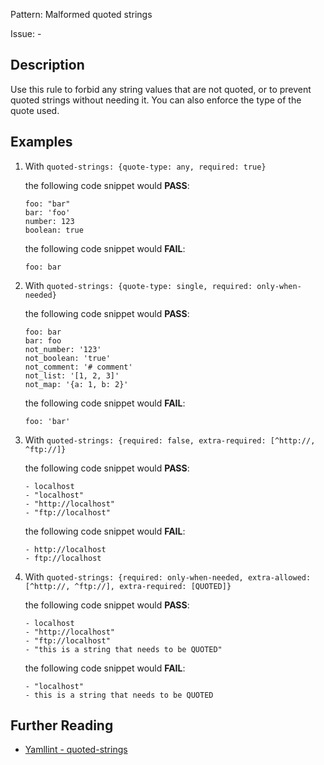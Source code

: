 Pattern: Malformed quoted strings

Issue: -

## Description

Use this rule to forbid any string values that are not quoted, or to prevent quoted strings without needing it. You can also enforce the type of the quote used.

## Examples

1.  With `quoted-strings: {quote-type: any, required: true}`

    the following code snippet would **PASS**:

		foo: "bar"
		bar: 'foo'
		number: 123
		boolean: true

    the following code snippet would **FAIL**:

		foo: bar
		
2.  With `quoted-strings: {quote-type: single, required: only-when-needed}`

    the following code snippet would **PASS**:

		foo: bar
		bar: foo
		not_number: '123'
		not_boolean: 'true'
		not_comment: '# comment'
		not_list: '[1, 2, 3]'
		not_map: '{a: 1, b: 2}'

    the following code snippet would **FAIL**:

		foo: 'bar'
		
3.  With `quoted-strings: {required: false, extra-required: [^http://, ^ftp://]}`

    the following code snippet would **PASS**:

		- localhost
		- "localhost"
		- "http://localhost"
		- "ftp://localhost"

    the following code snippet would **FAIL**:

		- http://localhost
		- ftp://localhost
		
4.  With `quoted-strings: {required: only-when-needed, extra-allowed: [^http://, ^ftp://], extra-required: [QUOTED]}`

    the following code snippet would **PASS**:

		- localhost
		- "http://localhost"
		- "ftp://localhost"
		- "this is a string that needs to be QUOTED"

    the following code snippet would **FAIL**:

		- "localhost"
		- this is a string that needs to be QUOTED

## Further Reading

* [Yamllint - quoted-strings](https://yamllint.readthedocs.io/en/stable/rules.html#module-yamllint.rules.quoted_strings)